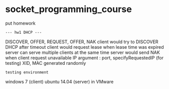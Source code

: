 # socket_programming_course
put homework


	--- hw1 DHCP ---
DISCOVER, OFFER, REQUEST, OFFER, NAK
client would try to DISCOVER DHCP after timeout
client would request lease when lease time was expired
server can serve multiple clients at the same time
server would send NAK when client request unavailable IP
argument : port, specifyRequestedIP (for testing)
XID, MAC generated randomly

	testing environment
windows 7 (client)
ubuntu 14.04 (server) in VMware
